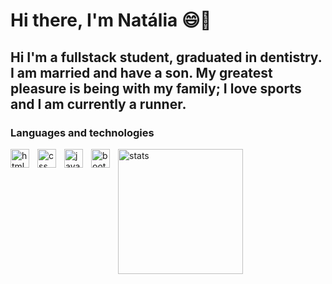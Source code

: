 # Hi there, I'm Natália 😄🙌
## Hi I'm a fullstack student, graduated in dentistry. I am married and have a son. My greatest pleasure is being with my family; I love sports and I am currently a runner.
### Languages ​​and technologies
<p>
      <img 
            align = "left"
            alt = "html"
            width="30px"
            style="padding-right: 10px;"
            src="https://cdn.jsdelivr.net/gh/devicons/devicon@latest/icons/html5/html5-original.svg" />

  <img 
            align = "left"
            alt = "css"
            width="30px"
            style="padding-right: 10px;"
            src="https://cdn.jsdelivr.net/gh/devicons/devicon@latest/icons/css3/css3-original.svg" />
          

          
   <img 
            align = "left"
            alt = "javascript"
            width="30px"
            style="padding-right: 10px;"
            src="https://cdn.jsdelivr.net/gh/devicons/devicon@latest/icons/javascript/javascript-plain.svg" />

         
   <img
            align = "left"
            alt = "bootstrap"
            width="30px"
            style="padding-right: 10px;" 
            src="https://cdn.jsdelivr.net/gh/devicons/devicon@latest/icons/bootstrap/bootstrap-original.svg" />
          
          
</p>
<p>
   <img
            align = "left"
            alt = "stats"
            height="200px"
            src="https://github-readme-stats.vercel.app/api?username=nataliaalenc22&show=reviews&theme=dark&locale=pt-br" /> 
</p>
     
       
          
          
          
          



